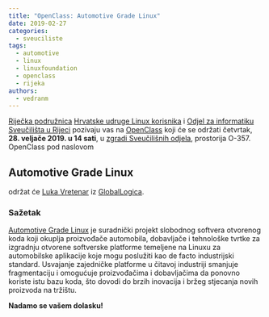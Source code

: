 ```yaml
---
title: "OpenClass: Automotive Grade Linux"
date: 2019-02-27
categories: 
  - sveuciliste
tags: 
  - automotive
  - linux
  - linuxfoundation
  - openclass
  - rijeka
authors: 
  - vedranm
---
```


[Riječka podružnica](../podruznica.md) [Hrvatske udruge Linux korisnika](http://www.linux.hr/) i [Odjel za informatiku Sveučilišta u Rijeci](https://www.inf.uniri.hr/) pozivaju vas na [OpenClass](../aktivnosti.md#openclass) koji će se održati četvrtak, **28\. veljače 2019. u 14 sati**, u [zgradi Sveučilišnih odjela](https://www.openstreetmap.org/way/436306129), prostorija O-357. OpenClass pod naslovom

## Automotive Grade Linux

<!-- more -->

održat će [Luka Vretenar](https://luka.vretenar.pro/) iz [GlobalLogica](https://www.globallogic.com/).

### Sažetak

[Automotive Grade Linux](https://www.automotivelinux.org/) je suradnički projekt slobodnog softvera otvorenog koda koji okuplja proizvođače automobila, dobavljače i tehnološke tvrtke za izgradnju otvorene softverske platforme temeljene na Linuxu za automobilske aplikacije koje mogu poslužiti kao de facto industrijski standard. Usvajanje zajedničke platforme u čitavoj industriji smanjuje fragmentaciju i omogućuje proizvođačima i dobavljačima da ponovno koriste istu bazu koda, što dovodi do brzih inovacija i bržeg stjecanja novih proizvoda na tržištu.

**Nadamo se vašem dolasku!**

